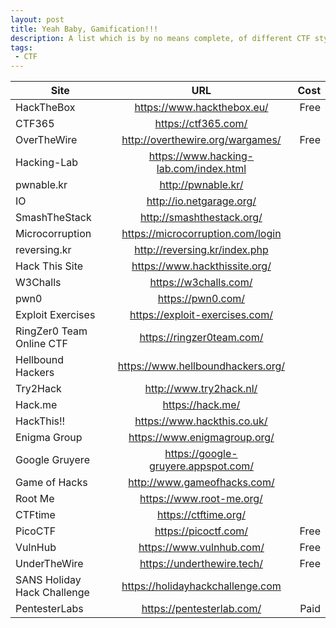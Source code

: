 ```yaml
---
layout: post
title: Yeah Baby, Gamification!!!
description: A list which is by no means complete, of different CTF style sites.
tags:
 - CTF
---
```

| Site | URL | Cost |
| ----- | :-------: | -----: |
|HackTheBox| https://www.hackthebox.eu/ | Free |
|CTF365| https://ctf365.com/ | |
|OverTheWire| http://overthewire.org/wargames/ | Free |
|Hacking-Lab| https://www.hacking-lab.com/index.html | |
|pwnable.kr| http://pwnable.kr/ | |
|IO| http://io.netgarage.org/ | |
|SmashTheStack| http://smashthestack.org/ | |
|Microcorruption| https://microcorruption.com/login | |
|reversing.kr| http://reversing.kr/index.php | |
|Hack This Site| https://www.hackthissite.org/ | |
|W3Challs| https://w3challs.com/ | |
|pwn0| https://pwn0.com/ | |
|Exploit Exercises| https://exploit-exercises.com/ | |
|RingZer0 Team Online CTF| https://ringzer0team.com/ | |
|Hellbound Hackers| https://www.hellboundhackers.org/ | |
|Try2Hack| http://www.try2hack.nl/ | |
|Hack.me| https://hack.me/ | |
|HackThis!!| https://www.hackthis.co.uk/ | |
|Enigma Group| https://www.enigmagroup.org/ | |
|Google Gruyere| https://google-gruyere.appspot.com/ | |
|Game of Hacks| http://www.gameofhacks.com/ | |
|Root Me| https://www.root-me.org/ | |
|CTFtime| https://ctftime.org/ | |
|PicoCTF| https://picoctf.com/ | Free |
|VulnHub| https://www.vulnhub.com/ | Free |
|UnderTheWire| https://underthewire.tech/ | Free |
|SANS Holiday Hack Challenge| https://holidayhackchallenge.com | |
|PentesterLabs| https://pentesterlab.com/ | Paid |
